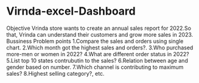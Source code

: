 # Virnda-excel-Dashboard  
Objective 
Vrinda store wants to create an annual sales report for 2022.So that, Vrinda can understand their customers and grow more sales in 2023.
           Bussiness Problem points
1.Compare the sales and orders using single chart.
2.Which month got the highest sales and orders?.
3.Who purchased more-men or women in 2022?
4.What are different order status in 2022?
5.List top 10 states contrubutin to the sales?
6.Relation between age and gender based on number.
7.Which channel is contributing to maximum sales?
8.Highest selling category?, etc.

